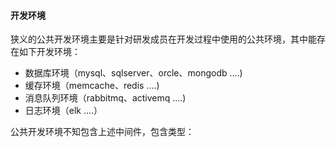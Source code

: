 #### 开发环境

狭义的公共开发环境主要是针对研发成员在开发过程中使用的公共环境，其中能存在如下开发环境：
* 数据库环境（mysql、sqlserver、orcle、mongodb ....)
* 缓存环境（memcache、redis ....)
* 消息队列环境（rabbitmq、activemq ....)
* 日志环境（elk ....）

公共开发环境不知包含上述中间件，包含类型：